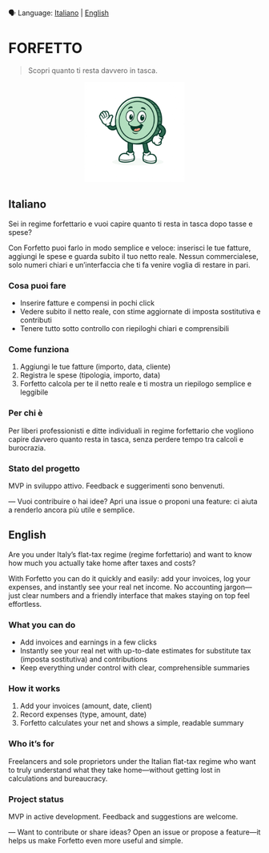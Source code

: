 🗣️ Language: [Italiano](#italiano) | [English](#english)

# FORFETTO

> Scopri quanto ti resta davvero in tasca.

<p align="center">
	<img src="./assets/forfetto_logo.png" alt="Forfetto logo" width="200">
  
</p>

## Italiano

Sei in regime forfettario e vuoi capire quanto ti resta in tasca dopo tasse e spese?

Con Forfetto puoi farlo in modo semplice e veloce: inserisci le tue fatture, aggiungi le spese e guarda subito il tuo netto reale. Nessun commercialese, solo numeri chiari e un’interfaccia che ti fa venire voglia di restare in pari.

### Cosa puoi fare
- Inserire fatture e compensi in pochi click
- Vedere subito il netto reale, con stime aggiornate di imposta sostitutiva e contributi
- Tenere tutto sotto controllo con riepiloghi chiari e comprensibili

### Come funziona
1. Aggiungi le tue fatture (importo, data, cliente)
2. Registra le spese (tipologia, importo, data)
3. Forfetto calcola per te il netto reale e ti mostra un riepilogo semplice e leggibile

### Per chi è
Per liberi professionisti e ditte individuali in regime forfettario che vogliono capire davvero quanto resta in tasca, senza perdere tempo tra calcoli e burocrazia.

### Stato del progetto
MVP in sviluppo attivo. Feedback e suggerimenti sono benvenuti.

—
Vuoi contribuire o hai idee? Apri una issue o proponi una feature: ci aiuta a renderlo ancora più utile e semplice.

## English

Are you under Italy’s flat-tax regime (regime forfettario) and want to know how much you actually take home after taxes and costs?

With Forfetto you can do it quickly and easily: add your invoices, log your expenses, and instantly see your real net income. No accounting jargon—just clear numbers and a friendly interface that makes staying on top feel effortless.

### What you can do
- Add invoices and earnings in a few clicks
- Instantly see your real net with up-to-date estimates for substitute tax (imposta sostitutiva) and contributions
- Keep everything under control with clear, comprehensible summaries

### How it works
1. Add your invoices (amount, date, client)
2. Record expenses (type, amount, date)
3. Forfetto calculates your net and shows a simple, readable summary

### Who it’s for
Freelancers and sole proprietors under the Italian flat-tax regime who want to truly understand what they take home—without getting lost in calculations and bureaucracy.

### Project status
MVP in active development. Feedback and suggestions are welcome.

—
Want to contribute or share ideas? Open an issue or propose a feature—it helps us make Forfetto even more useful and simple.
